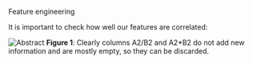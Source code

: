 Feature engineering

It is important to check how well our features are correlated:

![Abstract](https://github.com/hostas/EDA-and-ML-for-Perovskites/blob/master/Graphics/Correlation-of-descriptors.png)
**Figure 1**: Clearly columns A2/B2 and A2*B2 do not add new information and are mostly empty, so they can be discarded.
